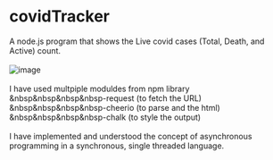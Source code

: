 # covidTracker
A node.js program that shows the Live covid cases (Total, Death, and Active) count. <br><br>
![image](https://user-images.githubusercontent.com/31571822/122621847-6c9f4500-d0b4-11eb-8129-f4dcbace3c83.png)
<br><br>
I have used multpiple moduldes from npm library
  <br>&nbsp&nbsp&nbsp&nbsp-request (to fetch the URL)
  <br>&nbsp&nbsp&nbsp&nbsp-cheerio (to parse and the html)
  <br>&nbsp&nbsp&nbsp&nbsp-chalk (to style the output)
<br><br>
I have implemented and understood the concept of asynchronous programming in a synchronous, single threaded language.
